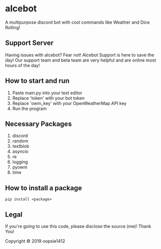 # alcebot
A multipurpose discord bot with cool commands like Weather and Dice Rolling!

## Support Server
Having issues with alcebot? Fear not! Alcebot Support is here to save the day! Our support team and beta team are very helpful and are online most hours of the day!

## How to start and run
1. Paste main.py into your text editor
2. Replace 'token' with your bot token
3. Replace 'owm_key' with your OpenWeatherMap API key
4. Run the program

## Necessary Packages
1. discord
2. random
3. textblob
4. asyncio
5. re
6. logging
7. pyowm
8. time

## How to install a package
```pip install <package>```


## Legal
If you're going to use this code, please disclose the source (me)! Thank You!

Copyright © 2019 oopsie1412
